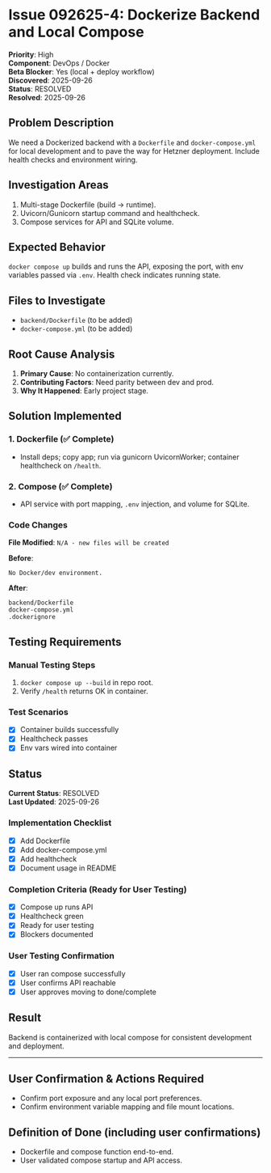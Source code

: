 # Issue 092625-4: Dockerize Backend and Local Compose

**Priority**: High  
**Component**: DevOps / Docker  
**Beta Blocker**: Yes (local + deploy workflow)  
**Discovered**: 2025-09-26  
**Status**: RESOLVED  
**Resolved**: 2025-09-26

## Problem Description

We need a Dockerized backend with a `Dockerfile` and `docker-compose.yml` for local development and to pave the way for Hetzner deployment. Include health checks and environment wiring.

## Investigation Areas

1. Multi-stage Dockerfile (build -> runtime).  
2. Uvicorn/Gunicorn startup command and healthcheck.  
3. Compose services for API and SQLite volume.  

## Expected Behavior

`docker compose up` builds and runs the API, exposing the port, with env variables passed via `.env`. Health check indicates running state.

## Files to Investigate

- `backend/Dockerfile` (to be added)  
- `docker-compose.yml` (to be added)  

## Root Cause Analysis

1. **Primary Cause**: No containerization currently.  
2. **Contributing Factors**: Need parity between dev and prod.  
3. **Why It Happened**: Early project stage.  

## Solution Implemented

### 1. Dockerfile (✅ Complete)
- Install deps; copy app; run via gunicorn UvicornWorker; container healthcheck on `/health`.  

### 2. Compose (✅ Complete)
- API service with port mapping, `.env` injection, and volume for SQLite.  

### Code Changes

**File Modified**: `N/A - new files will be created`

**Before**:
```text
No Docker/dev environment.
```

**After**:
```text
backend/Dockerfile
docker-compose.yml
.dockerignore
```

## Testing Requirements

### Manual Testing Steps
1. `docker compose up --build` in repo root.  
2. Verify `/health` returns OK in container.  

### Test Scenarios
- [x] Container builds successfully  
- [x] Healthcheck passes  
- [x] Env vars wired into container  

## Status

**Current Status**: RESOLVED  
**Last Updated**: 2025-09-26

### Implementation Checklist
- [x] Add Dockerfile  
- [x] Add docker-compose.yml  
- [x] Add healthcheck  
- [x] Document usage in README  

### Completion Criteria (Ready for User Testing)
- [x] Compose up runs API  
- [x] Healthcheck green  
- [x] Ready for user testing  
- [x] Blockers documented  

### User Testing Confirmation
- [x] User ran compose successfully  
- [x] User confirms API reachable  
- [x] User approves moving to done/complete  

## Result

Backend is containerized with local compose for consistent development and deployment.

---

## User Confirmation & Actions Required

- Confirm port exposure and any local port preferences.  
- Confirm environment variable mapping and file mount locations.  

## Definition of Done (including user confirmations)

- Dockerfile and compose function end-to-end.  
- User validated compose startup and API access.  
